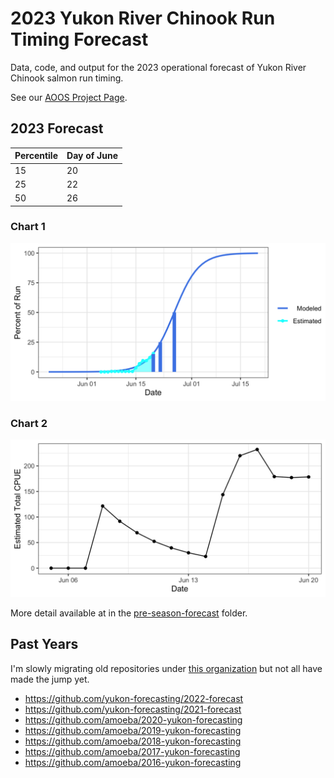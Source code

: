 # 2023 Yukon River Chinook Run Timing Forecast

Data, code, and output for the 2023 operational forecast of Yukon River Chinook salmon run timing.

See our [AOOS Project Page](https://aoos.org/project-page/ecosystems/yukon-river-chinook-run-timing/).

## 2023 Forecast

| Percentile | Day of June |
|------------|-------------|
| 15         | 20          |
| 25         | 22          |
| 50         | 26          |

### Chart 1

![](./daily-forecast/figures/chart_one.png)


### Chart 2

![](./daily-forecast/figures/final_cpue.png)

More detail available at in the [pre-season-forecast](https://github.com/yukon-forecasting/2023-forecast/tree/main/pre-season-forecast) folder.

## Past Years

I'm slowly migrating old repositories under [this organization](https://github.com/yukon-forecasting) but not all have made the jump yet.

- https://github.com/yukon-forecasting/2022-forecast
- https://github.com/yukon-forecasting/2021-forecast
- https://github.com/amoeba/2020-yukon-forecasting
- https://github.com/amoeba/2019-yukon-forecasting
- https://github.com/amoeba/2018-yukon-forecasting
- https://github.com/amoeba/2017-yukon-forecasting
- https://github.com/amoeba/2016-yukon-forecasting
